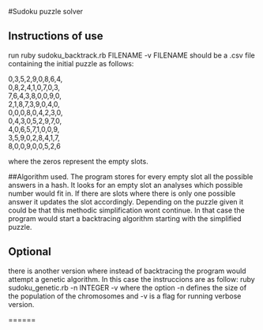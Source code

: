 #Sudoku puzzle solver
## Instructions of use
run ruby sudoku_backtrack.rb FILENAME -v
FILENAME should be a .csv file containing the initial puzzle as follows:

0,3,5,2,9,0,8,6,4,<br/>
0,8,2,4,1,0,7,0,3,<br/>
7,6,4,3,8,0,0,9,0,<br/>
2,1,8,7,3,9,0,4,0,<br/>
0,0,0,8,0,4,2,3,0,<br/>
0,4,3,0,5,2,9,7,0,<br/>
4,0,6,5,7,1,0,0,9,<br/>
3,5,9,0,2,8,4,1,7,<br/>
8,0,0,9,0,0,5,2,6<br/>

where the zeros represent the empty slots.

##Algorithm used.
The program stores for every empty slot all the possible answers in a hash.
It looks for an empty slot an analyses which possible number would fit in. If there are slots where there is only one possible answer
it updates the slot accordingly.
Depending on the puzzle given it could be that this methodic simplification wont continue. In that case the program would start 
a backtracing algorithm starting with the simplified puzzle.


## Optional
there is another version where instead of backtracing the program would attempt a genetic algorithm.
In this case the instruccions are as follow:
ruby sudoku_genetic.rb -n INTEGER -v
where the option -n defines the size of the population of the chromosomes and -v is a flag for running verbose version.






======
